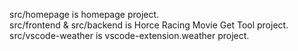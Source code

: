 src/homepage is homepage project.<br>
src/frontend & src/backend is Horce Racing Movie Get Tool project.<br>
src/vscode-weather is vscode-extension.weather project.
